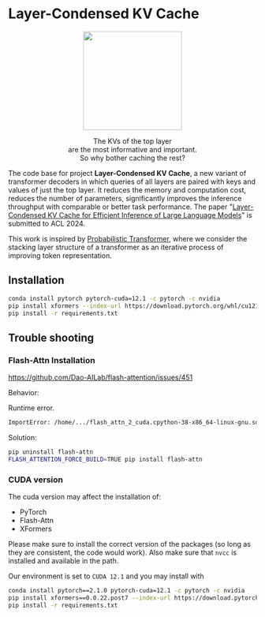 # Layer-Condensed KV Cache

<div align="center">
<img width="200" src="https://github.com/whyNLP/LCKV/assets/43395692/de271239-0096-4fd7-a578-59e57db916a2" />
<p>
  The KVs of the top layer
  <br>
  are the most informative and important.
  <br>
  So why bother caching the rest?
</p>
</div>

The code base for project **Layer-Condensed KV Cache**, a new variant of transformer decoders in which queries of all layers are paired with keys and values of just the top layer. It reduces the memory and computation cost, reduces the number of parameters, significantly improves the inference throughput with comparable or better task performance. The paper "[Layer-Condensed KV Cache for Efficient Inference of Large Language Models](https://faculty.sist.shanghaitech.edu.cn/faculty/tukw/)" is submitted to ACL 2024.

This work is inspired by [Probabilistic Transformer](https://github.com/whyNLP/Probabilistic-Transformer), where we consider the stacking layer structure of a transformer as an iterative process of improving token representation.

## Installation

```sh
conda install pytorch pytorch-cuda=12.1 -c pytorch -c nvidia
pip install xformers --index-url https://download.pytorch.org/whl/cu121
pip install -r requirements.txt
```

## Trouble shooting

### Flash-Attn Installation

https://github.com/Dao-AILab/flash-attention/issues/451

Behavior:

Runtime error.
```sh
ImportError: /home/.../flash_attn_2_cuda.cpython-38-x86_64-linux-gnu.so: undefined symbol: _ZN2at4_ops9_pad_enum4callERKNS_6TensorEN3c108ArrayRefINS5_6SymIntEEElNS5_...
```

Solution:
```sh
pip uninstall flash-attn
FLASH_ATTENTION_FORCE_BUILD=TRUE pip install flash-attn
```

### CUDA version

The cuda version may affect the installation of:
- PyTorch
- Flash-Attn
- XFormers

Please make sure to install the correct version of the packages (so long as they are consistent, the code would work). Also make sure that `nvcc` is installed and available in the path.

Our environment is set to `CUDA 12.1` and you may install with
```sh
conda install pytorch==2.1.0 pytorch-cuda=12.1 -c pytorch -c nvidia
pip install xformers==0.0.22.post7 --index-url https://download.pytorch.org/whl/cu121
pip install -r requirements.txt
```



